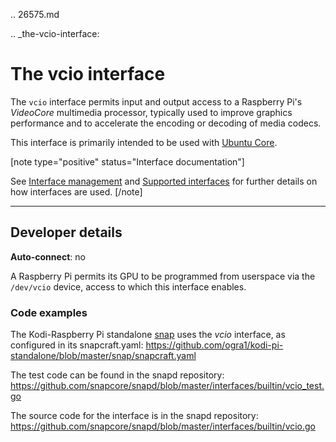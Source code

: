 .. 26575.md

.. _the-vcio-interface:

# The vcio interface

The `vcio` interface permits input and output access to a Raspberry Pi's _VideoCore_ multimedia processor, typically used to improve graphics performance and to accelerate the encoding or decoding of media codecs.

This interface is primarily intended to be used with [Ubuntu Core](/t/glossary/14612#heading--ubuntu-core).

[note type="positive" status="Interface documentation"]

See [Interface management](/t/interface-management/6154) and [Supported interfaces](/t/supported-interfaces/7744) for further details on how interfaces are used.
[/note]

---

<h2 id='heading--dev-details'>Developer details </h2>

**Auto-connect**: no

A Raspberry Pi permits its GPU to be programmed from userspace via the `/dev/vcio`
 device, access to which this interface enables.

### Code examples

The Kodi-Raspberry Pi standalone [snap](https://snapcraft.io/kodi-pi-standalone) uses the _vcio_ interface, as configured in its snapcraft.yaml: https://github.com/ogra1/kodi-pi-standalone/blob/master/snap/snapcraft.yaml

The test code can be found in the snapd repository: https://github.com/snapcore/snapd/blob/master/interfaces/builtin/vcio_test.go

The source code for the interface is in the snapd repository: https://github.com/snapcore/snapd/blob/master/interfaces/builtin/vcio.go